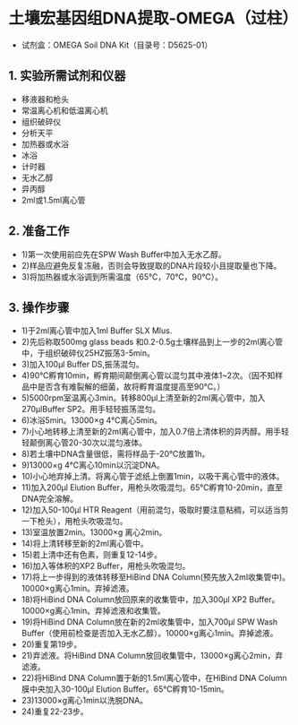 # 土壤宏基因组DNA提取-OMEGA（过柱）
- 试剂盒：OMEGA Soil DNA Kit（目录号：D5625-01）
## 1.	实验所需试剂和仪器
- 移液器和枪头
- 常温离心机和低温离心机
- 组织破碎仪
- 分析天平
- 加热器或水浴
- 冰浴
- 计时器
- 无水乙醇
- 异丙醇
- 2ml或1.5ml离心管
## 2.	准备工作
- 1)第一次使用前应先在SPW Wash Buffer中加入无水乙醇。
- 2)样品应避免反复冻融，否则会导致提取的DNA片段较小且提取量也下降。
- 3)将加热器或水浴调到所需温度（65℃，70℃，90℃）。
## 3.	操作步骤
- 1)于2ml离心管中加入1ml Buffer SLX Mlus.
- 2)先后称取500mg glass beads 和0.2-0.5g土壤样品到上一步的2ml离心管中，于组织破碎仪25HZ振荡3-5min。
- 3)加入100μl Buffer DS,振荡混匀。
- 4)90℃孵育10min，孵育期间颠倒离心管以混匀其中液体1~2次。（因不知样品中是否含有难裂解的细菌，故将孵育温度提高至90℃。）
- 5)5000rpm室温离心3min。转移800μl上清至新的2ml离心管中，加入270μlBuffer SP2。用手轻轻振荡混匀。
- 6)冰浴5min。13000×g 4℃离心5min。
- 7)小心地转移上清至新的2ml离心管中，加入0.7倍上清体积的异丙醇。用手轻轻颠倒离心管20-30次以混匀液体。
- 8)若土壤中DNA含量很低，需将样品于-20℃放置1h。
- 9)13000×g 4℃离心10min以沉淀DNA。
- 10)小心地弃掉上清。将离心管于滤纸上倒置1min，以吸干离心管中的液体。
- 11)加入200μl Elution Buffer，用枪头吹吸混匀。65℃孵育10-20min，直至DNA完全溶解。
- 12)加入50-100μl HTR Reagent（用前混匀，吸取时要注意粘稠，可以适当剪一下枪头），用枪头吹吸混匀。
- 13)室温放置2min。13000×g 离心2min。
- 14)将上清转移至新的2ml离心管中。
- 15)若上清中还有色素，则重复12-14步。
- 16)加入等体积的XP2 Buffer，用枪头吹吸混匀。
- 17)将上一步得到的液体转移至HiBind DNA Column(预先放入2ml收集管中)。10000×g离心1min。弃掉滤液。
- 18)将HiBind DNA Column放回原来的收集管中，加入300μl XP2 Buffer。10000×g离心1min。弃掉滤液和收集管。
- 19)将HiBind DNA Column放在新的2ml收集管中，加入700μl SPW Wash Buffer（使用前检查是否加入无水乙醇）。10000×g离心1min。弃掉滤液。
- 20)重复第19步。
- 21)弃滤液。将HiBind DNA Column放回收集管中，13000×g离心2min，弃滤液。
- 22)将HiBind DNA Column置于新的1.5ml离心管中，在HiBind DNA Column膜中央加入30-100μl Elution Buffer。65℃孵育10-15min。
- 23)13000×g离心1min以洗脱DNA。
- 24)重复22-23步。
